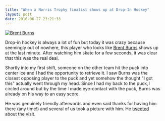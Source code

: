 ```yaml
---
title: "When a Norris Trophy finalist shows up at Drop-In Hockey"
layout: post
date: 2016-06-27 23:21:33
---
```

[![Brent Burns](https://c8.staticflickr.com/8/7369/27334159503_74af714a9b_z.jpg)](https://www.flickr.com/photos/tbbrown/27334159503/)

Drop-in hockey is always a lot of fun but today it was crazy because seemingly out of nowhere, this player who looks like [Brent Burns](https://en.wikipedia.org/wiki/Brent_Burns) shows up at the last minute.  After watching him skate for a few seconds, it was clear that this was the real deal.  

Shortly into my first shift, someone on the other team hit the puck into center ice and I had the opportunity to retrieve it.  I saw Burns was the closest opposing player to the puck and yet somehow the thought "I got this" actually went through my head.  Since I had my back to the puck, I circled around but by the time I made eye-contact with the puck, Burns was already on his way to an easy score.

He was genuinely friendly afterwards and even said thanks for having him there (any time!) and several of us took a picture with him.  He [tweeted](https://twitter.com/Burnzie88/status/747572135267184640) about the visit.   
